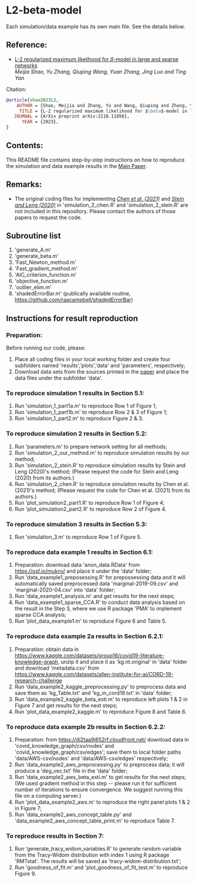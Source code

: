 # L2-beta-model

Each simulation/data example has its own main file.  See the details below.

<h2>Reference:</h2>

* <a href="https://www.asc.ohio-state.edu/zhang.7824/L2BetaModel.pdf">L-2 regularized maximum likelihood for $\beta$-model in large and sparse networks</a><br />
<i>Meijia Shao, Yu Zhang, Qiuping Wang, Yuan Zhang, Jing Luo and Ting Yan</i><br>

Citation:
```bibtex
@article{shao2023L2,
    AUTHOR = {Shao, Meijia and Zhang, Yu and Wang, Qiuping and Zhang, Yuan and Luo, Jing and Yan Ting},
     TITLE = {L-2 regularized maximum likelihood for $\beta$-model in large and sparse networks},
   JOURNAL = {ArXiv preprint arXiv:2110.11856},
      YEAR = {2023},
}


```

<h2>Contents:</h2>
This README file contains step-by-step instructions on how to reproduce the simulation and data example results in the <a href="https://www.asc.ohio-state.edu/zhang.7824/L2BetaModel.pdf">Main Paper</a>.


<h2>Remarks:</h2>
<ul>
  <li> The original coding files for implementing <a href="https://doi.org/10.1111/rssb.12444"><i>Chen et al. (2021)</i></a> and <a href="https://arxiv.org/abs/2010.13604"><i>Stein and Leng (2020)</i></a> in 'simulation_2_chen.R' and 'simulation_2_stein.R' are not included in this repository.  Please contact the authors of those papers to request the code.
</ul>


<h2>Subroutine list</h2>

1. 'generate_A.m'
2. 'generate_beta.m'
3. 'Fast_Newton_method.m'
4. 'Fast_gradient_method.m'  
5. 'AIC_criterion_function.m'
6. 'objective_function.m'
7. 'outlier_elim.m'
8. 'shadedErrorBar.m'  (publically available routine, https://github.com/raacampbell/shadedErrorBar)



<h2>Instructions for result reproduction</h2>

<h3>Preparation:</h3>

Before running our code, please:

1. Place all coding files in your local working folder and create four subfolders named 'results','plots','data' and 'parameters', respectively;
2. Download data sets from the sources printed in the <a href="https://www.asc.ohio-state.edu/zhang.7824/L2BetaModel.pdf">paper</a> and place the data files under the subfolder 'data'.

<h3>To reproduce simulation 1 results in Section 5.1:</h3>

1. Run 'simulation_1_part1a.m' to reproduce Row 1 of Figure 1;
2. Run 'simulation_1_part1b.m' to reproduce Row 2 & 3 of Figure 1;
2. Run 'simulation_1_part2.m' to reproduce Figure 2 & 3.

<h3>To reproduce simulation 2 results in Section 5.2:</h3>

1. Run 'parameters.m' to prepare network setting for all methods;
2. Run 'simulation_2_our_method.m' to reproduce simulation results by our method;
3. Run 'simulation_2_stein.R' to reproduce simulation results by Stein and Leng (2020)'s method;  (Please request the code for Stein and Leng (2020) from its authors.)
4. Run 'simulation_2_chen.R' to reproduce simulation results by Chen et al. (2021)'s method;    (Please request the code for Chen et al. (2021) from its authors.)
5. Run 'plot_simulation2_part1.R' to reproduce Row 1 of Figure 4;
6. Run 'plot_simulation2_part2.R' to reproduce Row 2 of Figure 4.

<h3>To reproduce simulation 3 results in Section 5.3:</h3>

1. Run 'simulation_3.m' to reproduce Row 1 of Figure 5.

<h3>To reproduce data example 1 results in Section 6.1:</h3>

1. Preparation: download data 'anon_data.RData' from https://osf.io/muknv/ and place it under the 'data' folder;
2. Run 'data_example1_preposessing.R' for prepossessing data and it will automatically saved preprocessed data 'marginal-2019-09.csv' and 'marginal-2020-04.csv' into 'data' folder;
3. Run 'data_example1_analysis.m' and get results for the next steps; 
4. Run 'data_example1_sparse_CCA.R' to conduct data analysis based on the result in the Step 3, where we use R package 'PMA' to implement sparse CCA analysis;
5. Run 'plot_data_example1.m' to reproduce Figure 6 and Table 5. 

<h3>To reproduce data example 2a results in Section 6.2.1:</h3>

1. Preparation: obtain data in https://www.kaggle.com/datasets/group16/covid19-literature-knowledge-graph, unzip it and place it as 'kg.nt.original' in 'data' folder and download 'metadata.csv' from https://www.kaggle.com/datasets/allen-institute-for-ai/CORD-19-research-challenge
2. Run 'data_example2_kaggle_preprocessing.py' to preprocess data and save them as 'kg_Table.txt' and 'kg_in_cord19.txt' in 'data' folder;
3. Run 'data_example2_kaggle_beta_esti.m' to reproduce left plots 1 & 2 in Figure 7 and get results for the next steps;
4. Run 'plot_data_example2_kaggle.m' to reproduce Figure 8 and Table 6. 

<h3>To reproduce data example 2b results in Section 6.2.2:</h3>

1. Preparation: from https://dj2taa9i652rf.cloudfront.net/ download data in 'covid_knowledge_graph/csv/nodes' and 'covid_knowledge_graph/csv/edges'; save them to local folder paths 'data/AWS-csv/nodes' and 'data/AWS-csv/edges' respectively;
2. Run 'data_example2_aws_preprocessing.py' to preprocess data; it will produce a 'deg_vec.txt' file in the 'data' folder;
3. Run 'data_example2_aws_beta_esti.m' to get results for the next steps; (We used gradient method in this step -- please run it for sufficient number of iterations to ensure convergence. We suggest running this file on a computing server.)
4. Run 'plot_data_example2_aws.m' to reproduce the right panel plots 1 & 2 in Figure 7;
5. Run 'data_example2_aws_concept_table.py' and 'data_example2_aws_concept_table_print.m' to reproduce Table 7. 

<h3>To reproduce results in Section 7:</h3>

1. Run 'generate_tracy_widom_variables.R' to generate random variable from the Tracy-Widom distribution with index 1 using R package 'RMTstat'. The results will be saved as 'tracy-widom-distribution.txt';
2. Run 'goodness_of_fit.m' and 'plot_goodness_of_fit_test.m' to reproduce Figure 9. 



